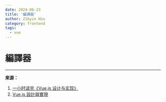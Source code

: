 ```yaml
---
date: 2024-06-23
title: '編譯器'
author: Zihyin Hsu
category: frontend
tags:
  - vue
---
```


# 編譯器

---

**來源：**

1. [一小时读完《Vue.js 设计与实现》](https://www.bilibili.com/video/BV1K24y1q7eJ/?spm_id_from=333.999.0.0&vd_source=bf9e31cbb04dcc9c09d7c5869df8ca09)
2. [Vue.js 設計與實現](https://www.tenlong.com.tw/products/9787115583864)
